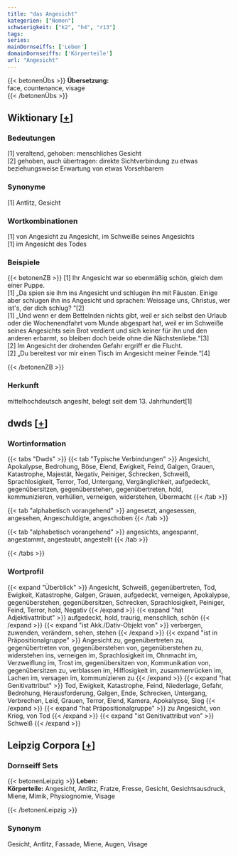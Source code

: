 ```yaml
---
title: "das Angesicht"
kategorien: ["Nomen"]
schwierigkeit: ["k2", "h4", "r13"]
tags:
series:
mainDornseiffs: ['Leben']
domainDornseiffs: ['Körperteile']
url: "Angesicht"
---
```


{{< betonenÜbs >}}
**Übersetzung:**  
face, countenance, visage  
{{< /betonenÜbs >}}

## Wiktionary [[+](https://de.wiktionary.org/wiki/Angesicht)]

### Bedeutungen
[1] veraltend, gehoben: menschliches Gesicht  
[2] gehoben, auch übertragen: direkte Sichtverbindung zu etwas beziehungsweise Erwartung von etwas Vorsehbarem  

### Synonyme
[1] Antlitz, Gesicht  

### Wortkombinationen
[1] von Angesicht zu Angesicht, im Schweiße seines Angesichts  
[1] im Angesicht des Todes  

### Beispiele
{{< betonenZB >}}
[1] Ihr Angesicht war so ebenmäßig schön, gleich dem einer Puppe.  
[1] „Da spien sie ihm ins Angesicht und schlugen ihn mit Fäusten. Einige aber schlugen ihn ins Angesicht und sprachen: Weissage uns, Christus, wer ist's, der dich schlug? “[2]  
[1] „Und wenn er dem Bettelnden nichts gibt, weil er sich selbst den Urlaub oder die Wochenendfahrt vom Munde abgespart hat, weil er im Schweiße seines Angesichts sein Brot verdient und sich keiner für ihn und den anderen erbarmt, so bleiben doch beide ohne die Nächstenliebe.“[3]  
[2] Im Angesicht der drohenden Gefahr ergriff er die Flucht.  
[2] „Du bereitest vor mir einen Tisch im Angesicht meiner Feinde.“[4]  

{{< /betonenZB >}}
### Herkunft
mittelhochdeutsch angesiht, belegt seit dem 13. Jahrhundert[1]  



## dwds [[+](https://www.dwds.de/wb/Angesicht)]

### Wortinformation
{{< tabs "Dwds" >}}
{{< tab "Typische Verbindungen" >}}
Angesicht, Apokalypse, Bedrohung, Böse, Elend, Ewigkeit, Feind, Galgen, Grauen, Katastrophe, Majestät, Negativ, Peiniger, Schrecken, Schweiß, Sprachlosigkeit, Terror, Tod, Untergang, Vergänglichkeit, aufgedeckt, gegenübersitzen, gegenüberstehen, gegenübertreten, hold, kommunizieren, verhüllen, verneigen, widerstehen, Übermacht
{{< /tab >}}

{{< tab "alphabetisch vorangehend" >}}
angesetzt, angesessen, angesehen, Angeschuldigte, angeschoben
{{< /tab >}}

{{< tab "alphabetisch vorangehend" >}}
angesichts, angespannt, angestammt, angestaubt, angestellt
{{< /tab >}}

{{< /tabs >}}

### Wortprofil
{{< expand "Überblick" >}} Angesicht, Schweiß, gegenübertreten, Tod, Ewigkeit, Katastrophe, Galgen, Grauen, aufgedeckt, verneigen, Apokalypse, gegenüberstehen, gegenübersitzen, Schrecken, Sprachlosigkeit, Peiniger, Feind, Terror, hold, Negativ {{< /expand >}}
{{< expand "hat Adjektivattribut" >}} aufgedeckt, hold, traurig, menschlich, schön {{< /expand >}}
{{< expand "ist Akk./Dativ-Objekt von" >}} verbergen, zuwenden, verändern, sehen, stehen {{< /expand >}}
{{< expand "ist in Präpositionalgruppe" >}} Angesicht zu, gegenübertreten zu, gegenübertreten von, gegenüberstehen von, gegenüberstehen zu, widerstehen ins, verneigen im, Sprachlosigkeit im, Ohnmacht im, Verzweiflung im, Trost im, gegenübersitzen von, Kommunikation von, gegenübersitzen zu, verblassen im, Hilflosigkeit im, zusammenrücken im, Lachen im, versagen im, kommunizieren zu {{< /expand >}}
{{< expand "hat Genitivattribut" >}} Tod, Ewigkeit, Katastrophe, Feind, Niederlage, Gefahr, Bedrohung, Herausforderung, Galgen, Ende, Schrecken, Untergang, Verbrechen, Leid, Grauen, Terror, Elend, Kamera, Apokalypse, Sieg {{< /expand >}}
{{< expand "hat Präpositionalgruppe" >}} zu Angesicht, von Krieg, von Tod {{< /expand >}}
{{< expand "ist Genitivattribut von" >}} Schweiß {{< /expand >}}

## Leipzig Corpora [[+](https://corpora.uni-leipzig.de/en/res?word=Angesicht&corpusId=deu_newscrawl-public_2018)]

### Dornseiff Sets
{{< betonenLeipzig >}}
**Leben:**  
**Körperteile:** Angesicht, Antlitz, Fratze, Fresse, Gesicht, Gesichtsausdruck, Miene, Mimik, Physiognomie, Visage  

{{< /betonenLeipzig >}}

### Synonym
Gesicht, Antlitz, Fassade, Miene, Augen, Visage


